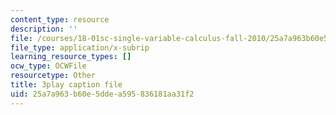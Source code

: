 ```yaml
---
content_type: resource
description: ''
file: /courses/18-01sc-single-variable-calculus-fall-2010/25a7a963b60e5ddea595836181aa31f2_BGE3wb7H2PA.vtt
file_type: application/x-subrip
learning_resource_types: []
ocw_type: OCWFile
resourcetype: Other
title: 3play caption file
uid: 25a7a963-b60e-5dde-a595-836181aa31f2
---
```

